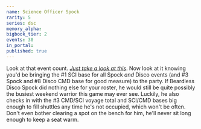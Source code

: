 ```yaml
---
name: Science Officer Spock
rarity: 5
series: dsc
memory_alpha:
bigbook_tier: 2
events: 30
in_portal:
published: true
---
```


Look at that event count. [_Just take a look at this_](https://www.youtube.com/watch?v=eCPgmKx3XJI). Now look at it knowing you'd be bringing the #1 SCI base for all Spock _and_ Disco events (and #3 Spock and #8 Disco CMD base for good measure) to the party. If Beardless Disco Spock did nothing else for your roster, he would still be quite possibly the busiest weekend warrior this game may ever see. Luckily, he also checks in with the #3 CMD/SCI voyage total and SCI/CMD bases big enough to fill shuttles any time he's not occupied, which won't be often. Don't even bother clearing a spot on the bench for him, he'll never sit long enough to keep a seat warm.
